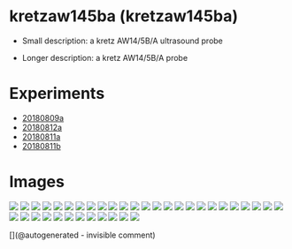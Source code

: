 # kretzaw145ba (kretzaw145ba)

* Small description: a kretz AW14/5B/A ultrasound probe

* Longer description: a kretz AW14/5B/A probe

# Experiments

* [20180809a](/include/experiments/auto/20180809a.md)
* [20180812a](/include/experiments/auto/20180812a.md)
* [20180811a](/include/experiments/auto/20180811a.md)
* [20180811b](/include/experiments/auto/20180811b.md)
# Images

![](/include/images/kretzaw145ba/P_20180809_195413.jpg)
![](/include/images/kretzaw145ba/P_20180809_193956.jpg)
![](/include/images/kretzaw145ba/20180812a/images/20180812a-10-all.jpg)
![](/include/images/kretzaw145ba/20180812a/images/20180812a-1-all.jpg)
![](/include/images/kretzaw145ba/P_20180809_194007.jpg)
![](/include/images/kretzaw145ba/20180812a/images/20180812a-13-all.jpg)
![](/include/images/kretzaw145ba/20180812a/images/20180812a-18-all.jpg)
![](/include/images/kretzaw145ba/20180812a/images/echoe-20180812a-18-wirephantom.jpg)
![](/include/images/kretzaw145ba/20180812a/images/20180812a-9-all.jpg)
![](/include/images/kretzaw145ba/P_20180809_194016.jpg)
![](/include/images/kretzaw145ba/20180812a/images/20180812a-12-all.jpg)
![](/include/images/kretzaw145ba/20180812a/images/echoes-20180812a-18-wirephantom.jpg)
![](/include/images/kretzaw145ba/P_20180809_194206.jpg)
![](/include/images/kretzaw145ba/20180812a/images/FFT20180812a-18-wirephantom.jpg)
![](/include/images/kretzaw145ba/20180812a/images/20180812a-5-all.jpg)
![](/include/images/kretzaw145ba/20180812a/images/20180812a-18.jpg)
![](/include/images/kretzaw145ba/20180811a/P_20180811_190929.jpg)
![](/include/images/kretzaw145ba/P_20180809_194058.jpg)
![](/include/images/kretzaw145ba/P_20180809_195622.jpg)
![](/include/images/kretzaw145ba/20180812a/images/20180812a-2-all.jpg)
![](/include/images/kretzaw145ba/20180811a/20180811a-3first-lines-fft.jpg)
![](/include/images/kretzaw145ba/20180812a/images/20180812a-6-all.jpg)
![](/include/images/kretzaw145ba/20180812a/images/20180812a-7-all.jpg)
![](/include/images/kretzaw145ba/P_20180809_194227.jpg)
![](/include/images/kretzaw145ba/20180812a/images/20180812a-16-all.jpg)
![](/include/images/kretzaw145ba/20180811a/20180811a-3first-lines.jpg)
![](/include/images/kretzaw145ba/P_20180809_193948.jpg)
![](/include/images/kretzaw145ba/20180812a/image-20180812a-18-wirephantom.png)
![](/include/images/kretzaw145ba/20180811b/P_20180811_175204.jpg)
![](/include/images/kretzaw145ba/20180812a/images/20180812a-3-all.jpg)
![](/include/images/kretzaw145ba/20180812a/images/20180812a-11-all.jpg)
![](/include/images/kretzaw145ba/20180811b/P_20180811_175211.jpg)
![](/include/images/kretzaw145ba/P_20180809_194027.jpg)
![](/include/images/kretzaw145ba/20180812a/images/20180812a-14-all.jpg)
![](/include/images/kretzaw145ba/20180812a/images/20180812a-15-all.jpg)
![](/include/images/kretzaw145ba/20180811b/P_20180811_175217.jpg)
![](/include/images/kretzaw145ba/20180811a/20180811a-3first-lines-rawsignal.jpg)


[](@autogenerated - invisible comment)